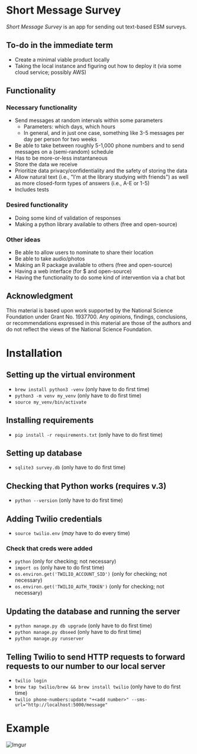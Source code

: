 # Short Message Survey

*Short Message Survey* is an app for sending out text-based ESM surveys.

## To-do in the immediate term

- Create a minimal viable product locally
- Taking the local instance and figuring out how to deploy it (via some cloud service; possibly AWS)

## Functionality

### Necessary functionality

- Send messages at random intervals within some parameters
  - Parameters: which days, which hours
  - In general, and in just one case, something like 3-5 messages per day per person for two weeks
- Be able to take between roughly 5-1,000 phone numbers and to send messages on a (semi-random) schedule
- Has to be more-or-less instantaneous 
- Store the data we receive
- Prioritize data privacy/confidentiality and the safety of storing the data
- Allow natural text (i.e., "I'm at the library studying with friends") as well as more closed-form types of answers (i.e., A-E or 1-5)
- Includes tests

### Desired functionality

- Doing some kind of validation of responses
- Making a python library available to others (free and open-source)

### Other ideas

- Be able to allow users to nominate to share their location
- Be able to take audio/photos
- Making an R package available to others (free and open-source)
- Having a web interface (for $ and open-source)
- Having the functionality to do some kind of intervention via a chat bot

## Acknowledgment

This material is based upon work supported by the National Science Foundation under Grant No. 1937700. Any opinions, findings, conclusions, or recommendations expressed in this material are those of the authors and do not reflect the views of the National Science Foundation.

# Installation

## Setting up the virtual environment

- `brew install python3 -venv` (only have to do first time)
- `python3 -m venv my_venv` (only have to do first time)
- `source my_venv/bin/activate`

## Installing requirements

- `pip install -r requirements.txt` (only have to do first time)

## Setting up database

- `sqlite3 survey.db` (only have to do first time)

## Checking that Python works (requires v.3)

- `python --version` (only have to do first time)

## Adding Twilio credentials

- `source twilio.env` (*may* have to do every time)

### Check that creds were added

- `python` (only for checking; not necessary)
- `import os` (only have to do first time)
- `os.environ.get('TWILIO_ACCOUNT_SID')` (only for checking; not necessary)
- `os.environ.get('TWILIO_AUTH_TOKEN')` (only for checking; not necessary)

## Updating the database and running the server

- `python manage.py db upgrade` (only have to do first time)
- `python manage.py dbseed` (only have to do first time)
- `python manage.py runserver` 

## Telling Twilio to send HTTP requests to forward requests to our number to our local server

- `twilio login` 
- `brew tap twilio/brew && brew install twilio` (only have to do first time)
- `twilio phone-numbers:update "+<add number>" --sms-url="http://localhost:5000/message"`

# Example

![Imgur](https://i.imgur.com/phHIZRt.png)
